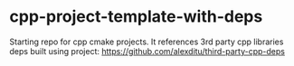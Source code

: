 # cpp-project-template-with-deps
Starting repo for cpp cmake projects. It references 3rd party cpp libraries deps built using project: https://github.com/alexditu/third-party-cpp-deps
